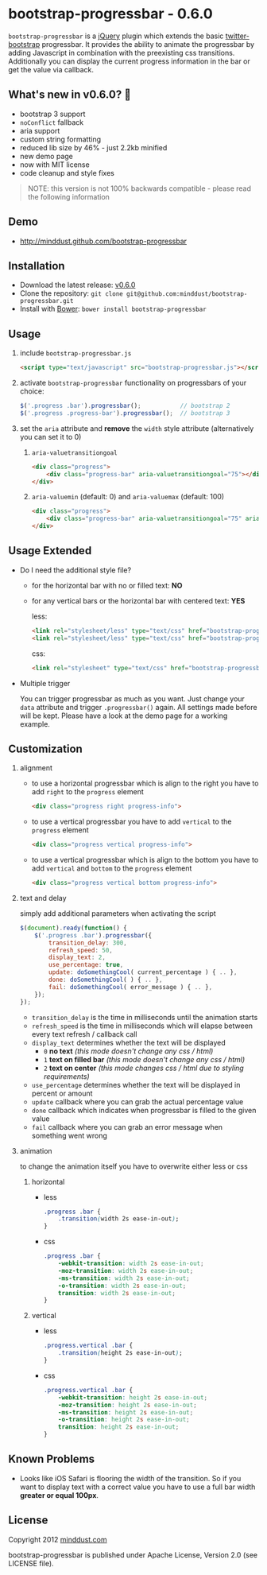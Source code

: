# bootstrap-progressbar - 0.6.0

`bootstrap-progressbar` is a [jQuery](http://jquery.com) plugin which extends the basic [twitter-bootstrap](https://github.com/twbs/bootstrap) progressbar. It provides the ability to animate the progressbar by adding Javascript in combination with the preexisting css transitions. Additionally you can display the current progress information in the bar or get the value via callback.

## What's new in v0.6.0? :tada:

* bootstrap 3 support
* `noConflict` fallback
* aria support
* custom string formatting
* reduced lib size by 46% - just 2.2kb minified
* new demo page
* now with MIT license
* code cleanup and style fixes

> NOTE: this version is not 100% backwards compatible - please read the following information

## Demo

* http://minddust.github.com/bootstrap-progressbar

## Installation

* Download the latest release: [v0.6.0](https://github.com/minddust/bootstrap-progressbar/archive/v0.6.0.zip)
* Clone the repository: `git clone git@github.com:minddust/bootstrap-progressbar.git`
* Install with [Bower](http://bower.io): `bower install bootstrap-progressbar`


## Usage

1. include `bootstrap-progressbar.js`

    ```html
    <script type="text/javascript" src="bootstrap-progressbar.js"></script>
    ```

2. activate `bootstrap-progressbar` functionality on progressbars of your choice:


    ```javascript
    $('.progress .bar').progressbar();           // bootstrap 2
    $('.progress .progress-bar').progressbar();  // bootstrap 3
    ```

3. set the `aria` attribute and __remove__ the `width` style attribute (alternatively you can set it to 0)

    1. `aria-valuetransitiongoal`

        ```html
        <div class="progress">
            <div class="progress-bar" aria-valuetransitiongoal="75"></div>
        </div>
        ```

    2. `aria-valuemin` (default: 0) and `aria-valuemax` (default: 100)

        ```html
        <div class="progress">
            <div class="progress-bar" aria-valuetransitiongoal="75" aria-valuemin="-1337" aria-valuemax="9000"></div>
        </div>

## Usage Extended

* Do I need the additional style file?

    * for the horizontal bar with no or filled text: __NO__
    * for any vertical bars or the horizontal bar with centered text: __YES__

       less:

       ```html
       <link rel="stylesheet/less" type="text/css" href="bootstrap-progressbar-2.x.x.less">
       <link rel="stylesheet/less" type="text/css" href="bootstrap-progressbar-3.x.x.less">
       ```

       css:

       ```html
       <link rel="stylesheet" type="text/css" href="bootstrap-progressbar.css">
       ```

* Multiple trigger

    You can trigger progressbar as much as you want. Just change your `data` attribute and trigger `.progressbar()` again. All settings made before will be kept. Please have a look at the demo page for a working example.

## Customization

1. alignment
    * to use a horizontal progressbar which is align to the right you have to add `right` to the `progress` element

       ```html
       <div class="progress right progress-info">
       ```
    * to use a vertical progressbar you have to add `vertical` to the `progress` element

       ```html
       <div class="progress vertical progress-info">
       ```
    * to use a vertical progressbar which is align to the bottom you have to add `vertical` and `bottom` to the `progress` element

       ```html
       <div class="progress vertical bottom progress-info">
       ```

2. text and delay

    simply add additional parameters when activating the script

    ```javascript
    $(document).ready(function() {
        $('.progress .bar').progressbar({
            transition_delay: 300,
            refresh_speed: 50,
            display_text: 2,
            use_percentage: true,
            update: doSomethingCool( current_percentage ) { .. },
            done: doSomethingCool( ) { .. },
            fail: doSomethingCool( error_message ) { .. },
        });
    });
    ```
    * `transition_delay` is the time in milliseconds until the animation starts
    * `refresh_speed` is the time in milliseconds which will elapse between every text refresh / callback call
    * `display_text` determines whether the text will be displayed
        * `0` __no text__ *(this mode doesn't change any css / html)*
        * `1` __text on filled bar__ *(this mode doesn't change any css / html)*
        * `2` __text on center__ *(this mode changes css / html due to styling requirements)*
    * `use_percentage` determines whether the text will be displayed in percent or amount
    * `update` callback where you can grab the actual percentage value
    * `done` callback which indicates when progressbar is filled to the given value
    * `fail` callback where you can grab an error message when something went wrong

3. animation

    to change the animation itself you have to overwrite either less or css

    1. horizontal
        * less

            ```css
            .progress .bar {
                .transition(width 2s ease-in-out);
            }
            ```
        * css

            ```css
            .progress .bar {
                -webkit-transition: width 2s ease-in-out;
                -moz-transition: width 2s ease-in-out;
                -ms-transition: width 2s ease-in-out;
                -o-transition: width 2s ease-in-out;
                transition: width 2s ease-in-out;
            }
            ```

    1. vertical
        * less

            ```css
            .progress.vertical .bar {
                .transition(height 2s ease-in-out);
            }
            ```
        * css

            ```css
            .progress.vertical .bar {
                -webkit-transition: height 2s ease-in-out;
                -moz-transition: height 2s ease-in-out;
                -ms-transition: height 2s ease-in-out;
                -o-transition: height 2s ease-in-out;
                transition: height 2s ease-in-out;
            }
            ```

## Known Problems

* Looks like iOS Safari is flooring the width of the transition. So if you want to display text with a correct value you have to use a full bar width **greater or equal 100px**.

## License

Copyright 2012 [minddust.com](http://www.minddust.com)

bootstrap-progressbar is published under Apache License, Version 2.0 (see LICENSE file).
